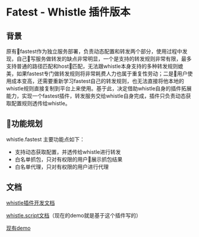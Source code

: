 # Fatest - Whistle 插件版本

## 背景
原有fastest作为独立服务部署，负责动态配置和转发两个部分，使用过程中发现，自己写服务做转发的缺点非常明显，一个是支持的转发规则非常有限，最多支持普通的路径匹配和host匹配，无法跟whistle本身支持的多种转发规则媲美，如果fastest专门做转发规则将非常耗费人力也属于重复性劳动；二是用户使用成本变高，还需要重新学习fastest自己的转发规则，也无法直接将他本地的whistle规则直接复制到平台上来使用。基于此，决定借助whistle自身的插件拓展能力，实现一个fastest插件，转发服务交给whistle自身完成，插件只负责动态获取配置规则透传给whistle。

## 功能规划
whistle.fastest 主要功能点如下：

* 支持动态获取配置，并透传给whistle进行转发
* 白名单抓包，只对有权限的用户展示抓包结果
* 白名单代理，只对有权限的用户进行代理

## 文档

[whistle插件开发文档](https://wproxy.org/whistle/plugins.html)

[whistle.script文档](https://github.com/whistle-plugins/whistle.script)（现在的demo就是基于这个插件写的）

[现有demo](http://capture.fastest.oa.com/#plugins)